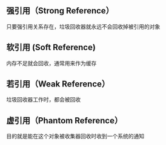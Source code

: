 ## 强引用（Strong Reference）

只要强引用关系存在，垃圾回收器就永远不会回收掉被引用的对象



## 软引用 (Soft Reference)

内存不足就会回收，通常用来作为缓存





## 若引用（Weak Reference）

垃圾回收器工作时，都会被回收





## 虚引用（Phantom Reference）

目的就是能在这个对象被收集器回收时收到一个系统的通知